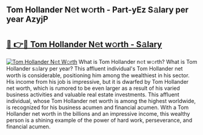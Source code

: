 ## Tom Hollander N𝚎t w𝚘rth - Part-yEz S𝚊lary per year AzyjP

# <h2><a href="http://gc14uo5.nevu.top/?p=Tom+Hollander">🔗 👉🔴 Tom Hollander N𝚎t w𝚘rth - S𝚊lary</a></h2>

[![Tom Hollander N𝚎t W𝚘rth](https://i.imgur.com/Oavwk0R.jpeg)](http://gc14uo5.nevu.top/?p=Tom+Hollander)
What is Tom Hollander n𝚎t w𝚘rth? What is Tom Hollander s𝚊lary per year?
This affluent individual's Tom Hollander net worth is considerable, positioning him among the wealthiest in his sector. His income from his job is impressive, but it is dwarfed by Tom Hollander net worth, which is rumored to be even larger as a result of his varied business activities and valuable real estate investments. This affluent individual, whose Tom Hollander net worth is among the highest worldwide, is recognized for his business acumen and financial acumen. With a Tom Hollander net worth in the billions and an impressive income, this wealthy person is a shining example of the power of hard work, perseverance, and financial acumen.

